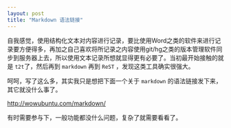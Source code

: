 ```yaml
---
layout: post
title: "Markdown 语法链接"
---
```

自我感觉，使用结构化文本对内容进行记录，要比使用Word之类的软件来进行记录要方便得多，再加之自己喜欢将所记录之内容使用git/hg之类的版本管理软件同步到服务器上去，所以使用文本记录所想就显得更有必要了。当初最开始接触的就是 ``t2t``了，然后再到 ``markdown`` 再到 ``ReST`` ，发现这类工具确实很强大。

呵呵，写了这么多，其实我只是想把下面一个关于 ``markdown`` 的语法链接发下来，其它就没什么事了。

<http://wowubuntu.com/markdown/>

有时需要参与下，一般功能都没什么问题，复杂了就需要看看了。


